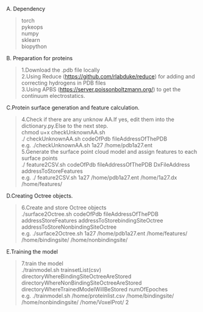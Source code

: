 A. Dependency
>torch<br>
>pykeops<br>
>numpy<br>
>sklearn<br>
>biopython<br>

B. Preparation for proteins
>1.Download the .pdb file locally<br>
>2.Using Reduce (https://github.com/rlabduke/reduce) for adding and correcting hydrogens in PDB files<br>
>3.Using APBS (https://server.poissonboltzmann.org/) to get the continuum electrostatics.<br>

C.Protein surface generation and feature calculation.
>4.Check if there are any unknow AA.If yes, edit them into the dictionary.py.Else to the next step. <br>
chmod u+x checkUnknownAA.sh<br>
./ checkUnknownAA.sh codeOfPdb fileAddressOfThePDB<br>
e.g. ./checkUnknownAA.sh 1a27 /home/pdb1a27.ent<br>
>5.Generate the surface point cloud model and assign features to each surface points<br>
./ feature2CSV.sh codeOfPdb fileAddressOfThePDB DxFileAddress addressToStoreFeatures<br>
e.g. ./ feature2CSV.sh 1a27 /home/pdb1a27.ent /home/1a27.dx /home/features/<br>

D.Creating Octree objects.
>6.Create and store Octree objects<br>
./surface2Octree.sh codeOfPdb fileAddressOfThePDB addressStoreFeatures addressToStorebindingSiteOctree addressToStoreNonbindingSiteOctree<br>
e.g. ./surface2Octree.sh 1a27 /home/pdb1a27.ent /home/features/ /home/bindingsite/ /home/nonbindingsite/<br>

E.Training the model
>7.train the model<br>
./trainmodel.sh trainsetList(csv) directoryWhereBindingSiteOctreeAreStored directoryWhereNonBindingSiteOctreeAreStored directoryWhereTrainedModelWillBeStored numOfEpoches<br>
e.g. ./trainmodel.sh /home/proteinlist.csv /home/bindingsite/ /home/nonbindingsite/ /home/VoxelProt/ 2<br>

